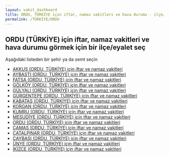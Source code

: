 ```yaml
---
layout: vakit_dashboard
title: ORDU, TÜRKİYE için iftar, namaz vakitleri ve hava durumu - ilçe/eyalet seç
permalink: /TÜRKİYE/ORDU
---
```


## ORDU (TÜRKİYE) için iftar, namaz vakitleri ve hava durumu  görmek için bir ilçe/eyalet seç

Aşağıdaki listeden bir şehir ya da semt seçin

* [AKKUŞ (ORDU, TÜRKİYE) için iftar ve namaz vakitleri](/TÜRKİYE/ORDU/AKKUŞ)
* [AYBASTI (ORDU, TÜRKİYE) için iftar ve namaz vakitleri](/TÜRKİYE/ORDU/AYBASTI)
* [FATSA (ORDU, TÜRKİYE) için iftar ve namaz vakitleri](/TÜRKİYE/ORDU/FATSA)
* [GÖLKÖY (ORDU, TÜRKİYE) için iftar ve namaz vakitleri](/TÜRKİYE/ORDU/GÖLKÖY)
* [GÜLYALI (ORDU, TÜRKİYE) için iftar ve namaz vakitleri](/TÜRKİYE/ORDU/GÜLYALI)
* [GÜRGENTEPE (ORDU, TÜRKİYE) için iftar ve namaz vakitleri](/TÜRKİYE/ORDU/GÜRGENTEPE)
* [KABATAŞ (ORDU, TÜRKİYE) için iftar ve namaz vakitleri](/TÜRKİYE/ORDU/KABATAŞ)
* [KORGAN (ORDU, TÜRKİYE) için iftar ve namaz vakitleri](/TÜRKİYE/ORDU/KORGAN)
* [KUMRU (ORDU, TÜRKİYE) için iftar ve namaz vakitleri](/TÜRKİYE/ORDU/KUMRU)
* [MESUDİYE (ORDU, TÜRKİYE) için iftar ve namaz vakitleri](/TÜRKİYE/ORDU/MESUDİYE)
* [ORDU (ORDU, TÜRKİYE) için iftar ve namaz vakitleri](/TÜRKİYE/ORDU/ORDU)
* [ÇAMAŞ (ORDU, TÜRKİYE) için iftar ve namaz vakitleri](/TÜRKİYE/ORDU/ÇAMAŞ)
* [ÇATALPINAR (ORDU, TÜRKİYE) için iftar ve namaz vakitleri](/TÜRKİYE/ORDU/ÇATALPINAR)
* [ÇAYBAŞI (ORDU, TÜRKİYE) için iftar ve namaz vakitleri](/TÜRKİYE/ORDU/ÇAYBAŞI)
* [ÜNYE (ORDU, TÜRKİYE) için iftar ve namaz vakitleri](/TÜRKİYE/ORDU/ÜNYE)
* [İKİZCE (ORDU, TÜRKİYE) için iftar ve namaz vakitleri](/TÜRKİYE/ORDU/İKİZCE)

<script type="text/javascript">
  var GLOBAL_COUNTRY = 'TÜRKİYE';
  var GLOBAL_CITY = 'ORDU';
  var GLOBAL_STATE = 'ORDU';
</script>
